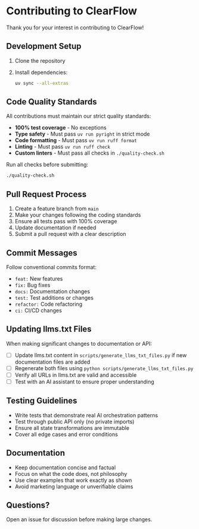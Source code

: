 # Contributing to ClearFlow

Thank you for your interest in contributing to ClearFlow!

## Development Setup

1. Clone the repository
2. Install dependencies:

   ```bash
   uv sync --all-extras
   ```

## Code Quality Standards

All contributions must maintain our strict quality standards:

- **100% test coverage** - No exceptions
- **Type safety** - Must pass `uv run pyright` in strict mode
- **Code formatting** - Must pass `uv run ruff format`
- **Linting** - Must pass `uv run ruff check`
- **Custom linters** - Must pass all checks in `./quality-check.sh`

Run all checks before submitting:

```bash
./quality-check.sh
```

## Pull Request Process

1. Create a feature branch from `main`
2. Make your changes following the coding standards
3. Ensure all tests pass with 100% coverage
4. Update documentation if needed
5. Submit a pull request with a clear description

## Commit Messages

Follow conventional commits format:

- `feat:` New features
- `fix:` Bug fixes
- `docs:` Documentation changes
- `test:` Test additions or changes
- `refactor:` Code refactoring
- `ci:` CI/CD changes

## Updating llms.txt Files

When making significant changes to documentation or API:

- [ ] Update llms.txt content in `scripts/generate_llms_txt_files.py` if new documentation files are added
- [ ] Regenerate both files using `python scripts/generate_llms_txt_files.py`
- [ ] Verify all URLs in llms.txt are valid and accessible
- [ ] Test with an AI assistant to ensure proper understanding

## Testing Guidelines

- Write tests that demonstrate real AI orchestration patterns
- Test through public API only (no private imports)
- Ensure all state transformations are immutable
- Cover all edge cases and error conditions

## Documentation

- Keep documentation concise and factual
- Focus on what the code does, not philosophy
- Use clear examples that work exactly as shown
- Avoid marketing language or unverifiable claims

## Questions?

Open an issue for discussion before making large changes.
